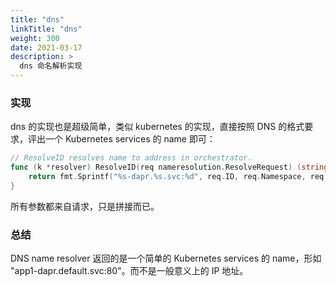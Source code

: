 ```yaml
---
title: "dns"
linkTitle: "dns"
weight: 300
date: 2021-03-17
description: >
  dns 命名解析实现
---
```




### 实现

dns 的实现也是超级简单，类似 kubernetes 的实现，直接按照 DNS 的格式要求，评出一个 Kubernetes services 的 name 即可：

```go
// ResolveID resolves name to address in orchestrator.
func (k *resolver) ResolveID(req nameresolution.ResolveRequest) (string, error) {
	return fmt.Sprintf("%s-dapr.%s.svc:%d", req.ID, req.Namespace, req.Port), nil
}
```

所有参数都来自请求，只是拼接而已。



### 总结

DNS name resolver 返回的是一个简单的 Kubernetes services 的 name，形如 "app1-dapr.default.svc:80"。而不是一般意义上的 IP 地址。
